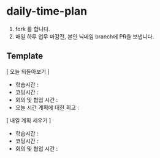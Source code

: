 # daily-time-plan

1. fork 를 합니다.
2. 매일 하루 업무 마감전, 본인 닉네임 branch에 PR을 보냅니다.



## Template



[ 오늘 되돌아보기 ]

- 학습시간 : 
- 코딩시간 : 
- 회의 및 협업 시간 : 
- 오늘 시간 계획에 대한 회고 : 

[ 내일 계획 세우기 ]

- 학습시간 : 
- 코딩시간 : 
- 회의 및 협업 시간 : 
